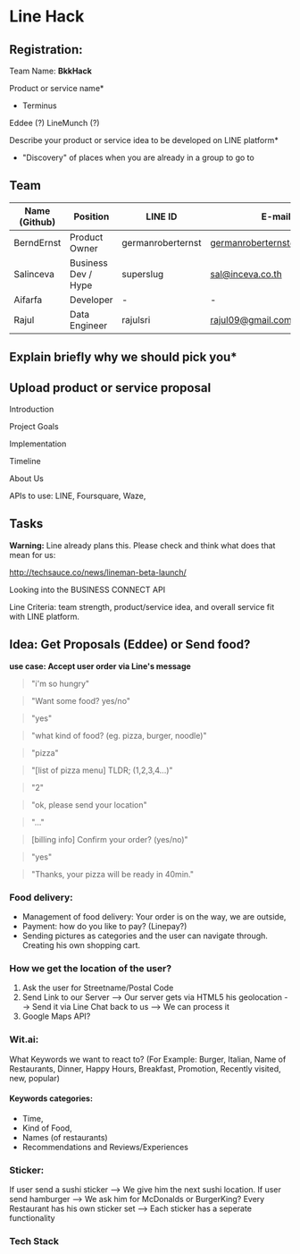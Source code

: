 # Line Hack

## Registration:

Team Name:
__BkkHack__

Product or service name*

- Terminus


Eddee (?)
LineMunch (?)

Describe your product or service idea to be developed on LINE platform*

- "Discovery" of places when you are already in a group to go to


## Team

| Name (Github) | Position          | LINE ID           | E-mail                        | Phone |
| -----------   |-----------------  | -----             |  -----                        | ----- |
| BerndErnst    | Product Owner     | germanroberternst | germanroberternst@gmail.com   |   +66-8955264159   |
| Salinceva     | Business Dev / Hype | superslug         | sal@inceva.co.th              |   +66-892081650   |
| Aifarfa       | Developer         |   -               | -                             |   -   |
| Rajul         | Data Engineer     | rajulsri          | rajul09@gmail.com             | +66-985621073 |


## Explain briefly why we should pick you*




## Upload product or service proposal

Introduction

Project Goals

Implementation 

Timeline

About Us


APIs to use: LINE, Foursquare, Waze,



## Tasks

__Warning:__ Line already plans this. Please check and think what does that mean for us:   

http://techsauce.co/news/lineman-beta-launch/

Looking into the BUSINESS CONNECT API

Line Criteria:  team strength, product/service idea, and overall service fit with LINE platform.

## Idea: Get Proposals (Eddee) or Send food?

**use case: Accept user order via Line's message**

> "i'm so hungry"

> "Want some food? yes/no"

> "yes"

> "what kind of food? (eg. pizza, burger, noodle)"

> "pizza"

> "[list of pizza menu] TLDR; (1,2,3,4...)"

> "2"

> "ok, please send your location"

> "..."

> [billing info] Confirm your order? (yes/no)"

> "yes"

> "Thanks, your pizza will be ready in 40min."

### Food delivery:
* Management of food delivery: Your order is on the way, we are outside,  
* Payment: how do you like to pay? (Linepay?)
* Sending pictures as categories and the user can navigate through. Creating his own shopping cart.


### How we get the location of the user?
1. Ask the user for Streetname/Postal Code
2. Send Link to our Server --> Our server gets via HTML5 his geolocation --> Send it via Line Chat back to us --> We can process it
3. Google Maps API?

### Wit.ai:
What Keywords we want to react to? (For Example: Burger, Italian, Name of Restaurants, Dinner, Happy Hours, Breakfast, Promotion, Recently visited, new, popular)

#### Keywords categories:
* Time,
* Kind of Food,
* Names (of restaurants)
* Recommendations and Reviews/Experiences

### Sticker:
If user send a sushi sticker --> We give him the next sushi location.
If user send hamburger --> We ask him for McDonalds or BurgerKing?
Every Restaurant has his own sticker set --> Each sticker has a seperate functionality

### Tech Stack
